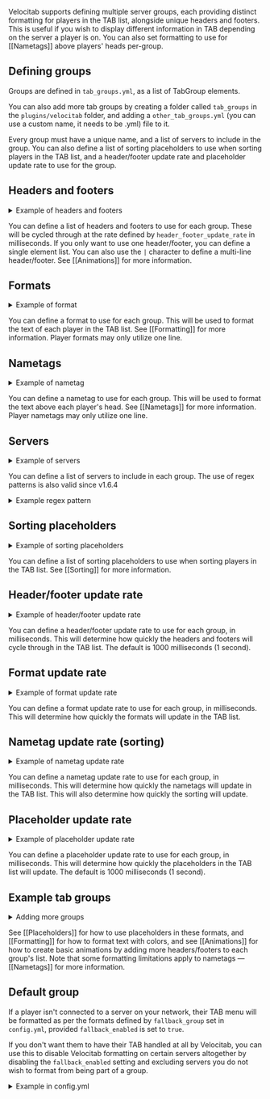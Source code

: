 Velocitab supports defining multiple server groups, each providing distinct formatting for players in the TAB list,
alongside unique headers and footers. This is useful if you wish to display different information in TAB depending on
the server a player is on. You can also set formatting to use for [[Nametags]] above players' heads per-group.

## Defining groups

Groups are defined in `tab_groups.yml`, as a list of TabGroup elements.

You can also add more tab groups by creating a folder called `tab_groups` in the `plugins/velocitab` folder, and adding
a `other_tab_groups.yml` (you can use a custom name, it needs to be .yml) file to it.

Every group must have a unique name, and a list of servers to include in the group. You can also define a list of
sorting placeholders to use when sorting players in the TAB list, and a header/footer update rate and placeholder update
rate to use for the group.

## Headers and footers

<details>
<summary>Example of headers and footers</summary>

```yaml
  headers:
    - '<rainbow>Running Velocitab by William278 & AlexDev03</rainbow>'
  footers:
    - '<gray>There are currently %players_online%/%max_players_online% players online</gray>'
```

</details>

You can define a list of headers and footers to use for each group. These will be cycled through at the rate defined
by `header_footer_update_rate` in milliseconds. If you only want to use one header/footer, you can define a single
element list. You can also use the `|` character to define a multi-line header/footer. See [[Animations]] for more
information.

## Formats

<details>
<summary>Example of format</summary>

```yaml
  format: '<gray>[%server%] %prefix%%username%</gray>'
```

</details>

You can define a format to use for each group. This will be used to format the text of each player in the TAB list.
See [[Formatting]] for more information.
Player formats may only utilize one line.

## Nametags

<details>
<summary>Example of nametag</summary>

```yaml
  nametag:
    prefix: '<white>%prefix%</white>'
    suffix: '<white>%suffix%</white>'
```

</details>

You can define a nametag to use for each group. This will be used to format the text above each player's head.
See [[Nametags]] for more information.
Player nametags may only utilize one line.

## Servers

<details>
<summary>Example of servers</summary>

```yaml
  servers:
    - lobby
    - survival
    - creative
    - minigames
    - skyblock
    - prison
    - hub
```

</details>

You can define a list of servers to include in each group.
The use of regex patterns is also valid since v1.6.4

<details>
<summary>Example regex pattern</summary>

```yaml
servers:
  - ^lobby-\d+$
```
This will include all servers starting with `lobby-` and ending with any integer

</details>

## Sorting placeholders

<details>
<summary>Example of sorting placeholders</summary>

```yaml
  sorting_placeholders:
    - '%role_weight%'
    - '%username_lower%'
```

</details>

You can define a list of sorting placeholders to use when sorting players in the TAB list. See [[Sorting]] for more
information.

## Header/footer update rate

<details>
<summary>Example of header/footer update rate</summary>

```yaml
  header_footer_update_rate: 1000
```

</details>

You can define a header/footer update rate to use for each group, in milliseconds. This will determine how quickly the
headers and footers will cycle through in the TAB list. The default is 1000 milliseconds (1 second).

## Format update rate

<details>
<summary>Example of format update rate</summary>

```yaml
  format_update_rate: 1000
```

</details>

You can define a format update rate to use for each group, in milliseconds. This will determine how quickly the
formats will update in the TAB list.

## Nametag update rate (sorting)

<details>
<summary>Example of nametag update rate</summary>

```yaml
  nametag_update_rate: 1000
```

</details>

You can define a nametag update rate to use for each group, in milliseconds. This will determine how quickly the
nametags will update in the TAB list. This will also determine how quickly the sorting will update.

## Placeholder update rate

<details>
<summary>Example of placeholder update rate</summary>

```yaml
  placeholder_update_rate: 1000
```

</details>

You can define a placeholder update rate to use for each group, in milliseconds. This will determine how quickly the
placeholders in the TAB list will update. The default is 1000 milliseconds (1 second).


## Example tab groups

<details>

<summary>Adding more groups</summary>

```yaml
groups:
  - name: lobbies
    headers:
      - '<rainbow:!2>Running Velocitab by William278 & AlexDev03 on Lobbies!</rainbow>'
    footers:
      - '<gray>There are currently %players_online%/%max_players_online% players online</gray>'
    format: '<gray>[%server%] %prefix%%username%</gray>'
    servers:
      - lobby
      - hub
      - minigames
      - creative
      - survival
    sorting_placeholders:
      - '%role_weight%'
      - '%username_lower%'
    header_footer_update_rate: 1000
    placeholder_update_rate: 1000
  - name: creative
    headers:
      - '<rainbow:!2>Running Velocitab by William278 & AlexDev03 on Creative!</rainbow>'
    footers:
      - '<gray>There are currently %players_online%/%max_players_online% players online</gray>'
    format: '<gray>[%server%] %prefix%%username%</gray>'
    servers:
      - creative
    sorting_placeholders:
      - '%role_weight%'
      - '%username_lower%'
    header_footer_update_rate: 1000
    format_update_rate: 1000
    nametag_update_rate: 1000
    placeholder_update_rate: 1000
  - name: survival
    headers:
      - '<rainbow:!2>Running Velocitab by William278 & AlexDev03 on Survival!</rainbow>'
    footers:
      - '<gray>There are currently %players_online%/%max_players_online% players online</gray>'
    format: '<gray>[%server%] %prefix%%username%</gray>'
    servers:
      - survival
    sorting_placeholders:
      - '%role_weight%'
      - '%username_lower%'
    header_footer_update_rate: 1000
    format_update_rate: 1000
    nametag_update_rate: 1000
    placeholder_update_rate: 1000
  ```

</details>

See [[Placeholders]] for how to use placeholders in these formats, and [[Formatting]] for how to format text with
colors, and see [[Animations]] for how to create basic animations by adding more headers/footers to each group's list.
Note that some formatting limitations apply to nametags &mdash; [[Nametags]] for more information.

## Default group

If a player isn't connected to a server on your network, their TAB menu will be formatted as per the formats defined
by `fallback_group` set in `config.yml`, provided `fallback_enabled` is set to `true`.

If you don't want them to have their TAB handled at all by Velocitab, you can use this to disable Velocitab formatting
on certain servers altogether by disabling the `fallback_enabled` setting and excluding servers you do not wish to
format from being part of a group.

<details>
<summary>Example in config.yml</summary>

```yaml
# All servers which are not in other groups will be put in the fallback group.
# "false" will exclude them from Velocitab.
fallback_enabled: true
# The formats to use for the fallback group.
fallback_group: 'lobbies'
```

</details>

